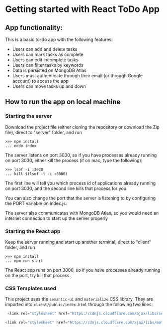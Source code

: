# Getting started with React ToDo App

## App functionality:

This is a basic to-do app with the following features:

* Users can add and delete tasks 
* Users can mark tasks as complete
* Users can edit incomplete tasks 
* Users can filter tasks by keywords
* Data is persisted on MongoDB Atlas
* Users must authenticate through their email (or through Google account) to access the app
* Users can move tasks up and down 

## How to run the app on local machine

### Starting the server
Download the project file (either cloning the repository or download the Zip file), direct to "server" folder, and run

    >>> npm install
    ... node index
 
The server listens on port 3030, so if you have processes already running on port 3030, either kill the process (if on mac, type the following): 

    >>> lsof -i :3030
    ... kill $(lsof -t -i :8080) 

The first line will tell you which process id of applications already running on port 3030, and the second line kills that process for you

You can also change the port that the server is listening to by configuring the PORT variable on index.js.

The server also communicates with MongoDB Atlas, so you would need an internet connection to start up the server properly

### Starting the React app

Keep the server running and start up another terminal, direct to "client" folder, and run 

    >>> npm install
    ... npm run start
    
The React app runs on port 3000, so if you have processes already running on the port, try kill that process. 

### CSS Templates used

This project uses the `semantic-ui` and `materialize` CSS library.
They are imported into `client/public/index.html` through the following two lines: 

```javascript
 <link rel="stylesheet" href="https://cdnjs.cloudflare.com/ajax/libs/semantic-ui/2.4.1/semantic.min.css" integrity="sha512-8bHTC73gkZ7rZ7vpqUQThUDhqcNFyYi2xgDgPDHc+GXVGHXq+xPjynxIopALmOPqzo9JZj0k6OqqewdGO3EsrQ==" crossorigin="anonymous" referrerpolicy="no-referrer" />
```
```javascript
<link rel="stylesheet" href="https://cdnjs.cloudflare.com/ajax/libs/materialize/1.0.0/css/materialize.min.css">
```

